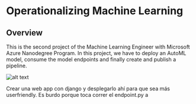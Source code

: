 # Operationalizing Machine Learning

## Overview
This is the second project of the Machine Learning Engineer with Microsoft Azure Nanodegree Program. In this project, we have to deploy an AutoML model, consume the model endpoints and finally create and publish a pipeline.

![alt text](https://github.com/[username]/[reponame]/blob/[branch]/image.jpg?raw=true)

Crear una web app con django y desplegarlo ahí para que sea más userfriendly. Es burdo porque toca correr el endpoint.py a
